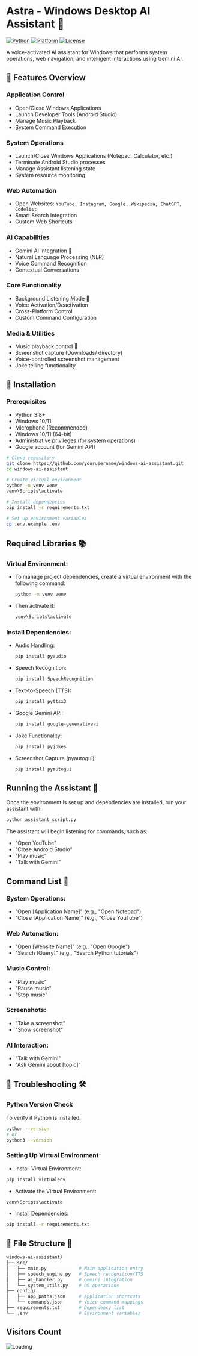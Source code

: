 # Astra - Windows Desktop AI Assistant 🤖

[![Python](https://img.shields.io/badge/Python-3.8%2B-blue?logo=python)](https://python.org)
[![Platform](https://img.shields.io/badge/Platform-Windows%2010%2B-lightgrey)](https://www.microsoft.com/windows)
[![License](https://img.shields.io/badge/License-MIT-green)](LICENSE)

A voice-activated AI assistant for Windows that performs system operations, web navigation, and intelligent interactions using Gemini AI.

## 🌟 Features Overview

### **Application Control**
- Open/Close Windows Applications
- Launch Developer Tools (Android Studio)
- Manage Music Playback
- System Command Execution

### **System Operations**
- Launch/Close Windows Applications (Notepad, Calculator, etc.)
- Terminate Android Studio processes
- Manage Assistant listening state
- System resource monitoring

### **Web Automation**
- Open Websites: 
  `YouTube, Instagram, Google, Wikipedia, ChatGPT, Codelist`
- Smart Search Integration
- Custom Web Shortcuts

### **AI Capabilities**
- Gemini AI Integration 🧠
- Natural Language Processing (NLP)
- Voice Command Recognition
- Contextual Conversations

### **Core Functionality**
- Background Listening Mode 🎤
- Voice Activation/Deactivation
- Cross-Platform Control
- Custom Command Configuration

### **Media & Utilities**
- Music playback control 🎤
- Screenshot capture (Downloads/ directory)
- Voice-controlled screenshot management
- Joke telling functionality

## 🚀 Installation

### **Prerequisites**
- Python 3.8+
- Windows 10/11
- Microphone (Recommended)
- Windows 10/11 (64-bit)
- Administrative privileges (for system operations)
- Google account (for Gemini API)

```bash
# Clone repository
git clone https://github.com/yourusername/windows-ai-assistant.git
cd windows-ai-assistant

# Create virtual environment
python -m venv venv
venv\Scripts\activate

# Install dependencies
pip install -r requirements.txt

# Set up environment variables
cp .env.example .env
```


## Required Libraries 📚

### **Virtual Environment:**
- To manage project dependencies, create a virtual environment with the following command:
  ```bash
  python -m venv venv
  ```
- Then activate it:
  ```bash
  venv\Scripts\activate
  ```
### **Install Dependencies:**
- Audio Handling:
  ```bash
  pip install pyaudio
  ```
- Speech Recognition:
  ```bash
  pip install SpeechRecognition
  ```
- Text-to-Speech (TTS):
  ```bash
  pip install pyttsx3
  ```
- Google Gemini API:
  ```bash
  pip install google-generativeai
  ```
- Joke Functionality:
  ```bash
  pip install pyjokes
  ```
- Screenshot Capture (pyautogui):
  ```bash
  pip install pyautogui
  ```

## Running the Assistant 🎤
Once the environment is set up and dependencies are installed, run your assistant with:
```bash
python assistant_script.py
```
The assistant will begin listening for commands, such as:
- "Open YouTube"
- "Close Android Studio"
- "Play music"
- "Talk with Gemini"
  
## Command List 📜

### **System Operations:**
- "Open [Application Name]" (e.g., "Open Notepad")
- "Close [Application Name]" (e.g., "Close YouTube")

### **Web Automation:**
- "Open [Website Name]" (e.g., "Open Google")
- "Search [Query]" (e.g., "Search Python tutorials")

### **Music Control:**
- "Play music"
- "Pause music"
- "Stop music"

### **Screenshots:**
- "Take a screenshot"
- "Show screenshot"

### **AI Interaction:**
- "Talk with Gemini"
- "Ask Gemini about [topic]"

## 🌟 Troubleshooting 🛠️

### **Python Version Check**
To verify if Python is installed:
```bash
python --version
# or
python3 --version
```

### **Setting Up Virtual Environment**

- Install Virtual Environment:
```bash
pip install virtualenv
```

- Activate the Virtual Environment:
```bash
venv\Scripts\activate
```

- Install Dependencies:
```bash
pip install -r requirements.txt
```

## 🌟 File Structure 📂
```bash
windows-ai-assistant/
├── src/
│   ├── main.py            # Main application entry
│   ├── speech_engine.py   # Speech recognition/TTS
│   ├── ai_handler.py      # Gemini integration
│   └── system_utils.py    # OS operations
├── config/
│   ├── app_paths.json     # Application shortcuts
│   └── commands.json      # Voice command mappings
├── requirements.txt       # Dependency list
└── .env                   # Environment variables
```

## Visitors Count

<img align="left" src = "https://profile-counter.glitch.me/local_notifications/AI_Assistance.svg" alt ="Loading">
